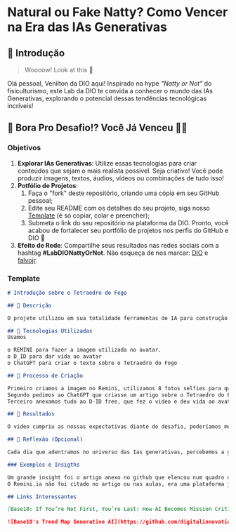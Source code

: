 # Natural ou Fake Natty? Como Vencer na Era das IAs Generativas

## 🚀 Introdução

> Woooow! Look at this 👀

Olá pessoal, Venilton da DIO aqui! Inspirado na hype _"Natty or Not"_ do fisiculturismo, este Lab da DIO te convida a conhecer o mundo das IAs Generativas, explorando o potencial dessas tendências tecnológicas incríveis!

## 🎯 Bora Pro Desafio!? Você Já Venceu 💪🤓

### Objetivos

1. **Explorar IAs Generativas**: Utilize essas tecnologias para criar conteúdos que sejam o mais realista possível. Seja criativo! Você pode produzir imagens, textos, áudios, vídeos ou combinações de tudo isso!
1. **Potfólio de Projetos**:
    1. Faça o "fork" deste repositório, criando uma cópia em seu GitHub pessoal;
    2. Edite seu README com os detalhes do seu projeto, siga nosso [Template](#template) (é só copiar, colar e preencher);
    3. Submeta o link do seu repositório na plataforma da DIO. Pronto, você acabou de fortalecer seu portfólio de projetos nos perfis do GitHub e DIO 🚀
1. **Efeito de Rede**: Compartilhe seus resultados nas redes sociais com a hashtag **#LabDIONattyOrNot**. Não esqueça de nos marcar: [DIO](https://www.linkedin.com/school/dio-makethechange) e [falvojr](https://www.linkedin.com/in/falvojr).

### Template

```markdown
# Introdução sobre o Tetraedro do Fogo

## 📒 Descrição

O projeto utilizou em sua totalidade ferramentas de IA para construção do avatar, texto e aúdio. O video de pouco mais de 2 minutos sobre o Tetraedro do Fogo. Poderia ter incrementado o projeto com mais recursos, porém o tempo para terminar o bootcampo está escasso e to muito atrasado.

## 🤖 Tecnologias Utilizadas
Usamos

o REMINI para fazer a imagem utilizada no avatar.
o D_ID para dar vida ao avatar
o ChatGPT para criar o texto sobre o Tetraedro do Fogo

## 🧐 Processo de Criação

Primeiro criamos a imagem no Remini, utilizamos 8 fotos selfies para que a ferramenta cria-se um avatar referente a um bombeiro americano.
Segundo pedimos ao ChatGPT que criasse um artigo sobre o Tetraedro do Fogo e suas características e abordasse os agentes de extinção, colocamos também as classes, mas o texto ficou longo e passou do limite de 3 minutos que a plataforma do D_ID permite para os projetos free trial.
Terceiro anexamos tudo ao D-ID free, que fez o video e deu vida ao avatar.

## 🚀 Resultados

O video cumpriu as nossas expectativas diante do desafio, poderíamos melhorar o projeto com recursos que são oportunizados apenas nos modelos pagos.  Como todas as IAs usadas foram com recuros limitados, o projeto nos agradou pela simplicidade e facilidade. É um pequeno passo para a busca do conhecimento. 

## 💭 Reflexão (Opcional)

Cada dia que adentramos no universo das Ias generativas, percebemos a gama de oportunidades que se abrem diante de nossos olhos. 

### Exemplos e Insigths

Um grande insight foi o artigo anexo no github que elencou num quadro diversas IAs e suas aplicações. O obejeitvo é conhecer cada uma delas para mehorar nosso desenvolvimento.
O Remini.ia não foi citado no artigo ou nas aulas, era uma plataforma já do meu uso para melhorar ou recuperar fotos envelhecidas pelo tempo. 

## Links Interessantes

[Base10: If You’re Not First, You’re Last: How AI Becomes Mission Critical](https://base10.vc/post/generative-ai-mission-critical/)

![Base10's Trend Map Generative AI](https://github.com/digitalinnovationone/lab-natty-or-not/assets/730492/f4df26e8-f8f7-4419-8252-c69d73ea930c)
